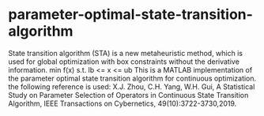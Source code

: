 # parameter-optimal-state-transition-algorithm
State transition algorithm (STA) is a new metaheuristic method, which is used for global optimization with box constraints without the derivative information.
min f(x)
s.t. lb <= x <= ub
This is a MATLAB implementation of the parameter optimal state transition algorithm for continuous optimization.
the following reference is used:
X.J. Zhou, C.H. Yang, W.H. Gui, A Statistical Study on Parameter Selection of Operators in Continuous State Transition Algorithm, IEEE Transactions on Cybernetics, 49(10):3722-3730,2019.

